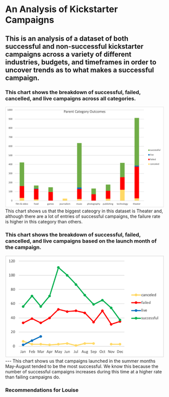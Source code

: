 # An Analysis of Kickstarter Campaigns
## This is an analysis of a dataset of both successful and non-successful kickstarter campaigns across a variety of different industries, budgets, and timeframes in order to uncover trends as to what makes a successful campaign.
### This chart shows the breakdown of successful, failed, cancelled, and live campaigns across all categories.
![Parent-Category-Outcomes-Chart](https://github.com/cailynjmiller/kickstarter-analysis/blob/main/Parent-Category-Outcomes-Chart.png)
This chart shows us that the biggest cateogry in this dataset is Theater and, although there are a lot of entries of successful campaigns, the failure rate is higher in this category than others.
### This chart shows the breakdown of successful, failed, cancelled, and live campaigns based on the launch month of the campaign.
![Outcomes-Based-on-Launch-Date](https://github.com/cailynjmiller/kickstarter-analysis/blob/main/Outcomes-Based-on-Launch-Date.png)
--- This chart shows us that campaigns launched in the summer months May-August tended to be the most successful. We know this because the number of successful campaigns increases during this time at a higher rate than failing campaigns do.
### Recommendations for Louise
